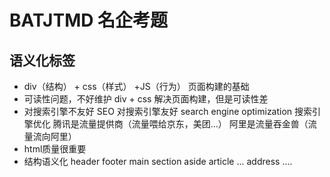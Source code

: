 # BATJTMD 名企考题

## 语义化标签
- div（结构） + css（样式） +JS（行为） 页面构建的基础
- 可读性问题，不好维护
    div + css 解决页面构建，但是可读性差
- 对搜索引擎不友好
   SEO 对搜索引擎友好
   search engine optimization 搜索引擎优化
   腾讯是流量提供商（流量喂给京东，美团...）
   阿里是流量吞金兽（流量流向阿里）
- html质量很重要
- 结构语义化
    header footer main section aside article ...
    address ....
